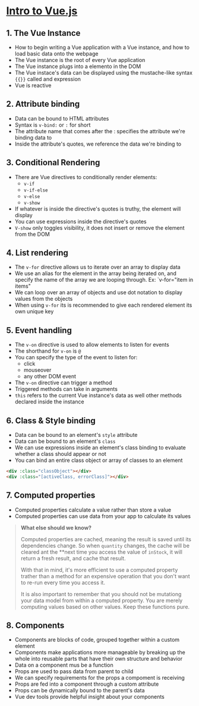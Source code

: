 # [Intro to Vue.js](https://www.vuemastery.com/courses/intro-to-vue-js/vue-instance/)

## 1. The Vue Instance

* How to begin writing a Vue application with a Vue instance, and how to load basic data onto the webpage
* The Vue instance is the root of every Vue application
* The Vue instance plugs into a elemento in the DOM
* The Vue instace's data can be displayed using the mustache-like syntax `{{}}` called and expression
* Vue is reactive

## 2. Attribute binding

* Data can be bound to HTML attributes
* Syntax is `v-bind:` or `:` for short
* The attribute name that comes after the : specifies the attribute we're binding data to
* Inside the attribute's quotes, we reference the data we're binding to

## 3. Conditional Rendering
* There are Vue directives to conditionally render elements:
    * `v-if`
    * `v-if-else`
    * `v-else`
    * `v-show`
* If whatever is inside the directive's quotes is truthy, the element will display
* You can use expressions inside the directive's quotes
* `V-show` only toggles visibility, it does not insert or remove the element from the DOM

## 4. List rendering
* The `v-for` directive allows us to iterate over an array to display data
* We use an alias for the element in the array being iterated on, and specify the name of the array we are looping through. Ex: `v-for="item in items"
* We can loop over an array of objects and use dot notation to display values from the objects
* When using `v-for` its is recommended to give each rendered element its own unique key

## 5. Event handling
* The `v-on` directive is used to allow elements to listen for events
* The shorthand for `v-on` is `@`
* You can specify the type of the event to listen for:
    * click
    * mouseover
    * any other DOM event
* The `v-on` directive can trigger a method
* Triggered methods can take in arguments
* `this` refers to the current Vue instance's data as well other methods declared inside the instance

## 6. Class & Style binding
* Data can be bound to an element's `style` attribute
* Data can be bound to an element's `class`
* We can use expressions inside an element's class binding to evaluate whether a class should appear or not
* You can bind an entire class object or array of classes to an element
```html
<div :class="classObject"></div>
<div :class="[activeClass, errorClass]"></div>
```

## 7. Computed properties
* Computed properties calculate a value rather than store a value
* Computed properties can use data from your app to calculate its values
> **What else should we know?**
>
> Computed properties are cached, meaning the result is saved until its dependencies change. So when `quantity` changes, the cache will be cleared ant the **next time you access the value of `inStock`, it will return a fresh result, and cache that result.
>
> With that in mind, it's more efficient to use a computed property trather than a method for an expensive operation that you don't want to re-run every time you access it.
> 
> It is also important to remember that you should not be mutationg your data model from within a computed property. You are merely computing values based on other values.
> Keep these functions pure.

## 8. Components
* Components are blocks of code, grouped together within a custom element
* Components make applications more manageable by breaking up the whole into reusable parts that have their own structure and behavior
* Data on a component mus be a function
* Props are used to pass data from parent to child
* We can specify requirements for the props a compoment is receiving
* Props are fed into a component through a custom attribute
* Props can be dynamically bound to the parent's data
* Vue dev tools provide helpful insight about your components